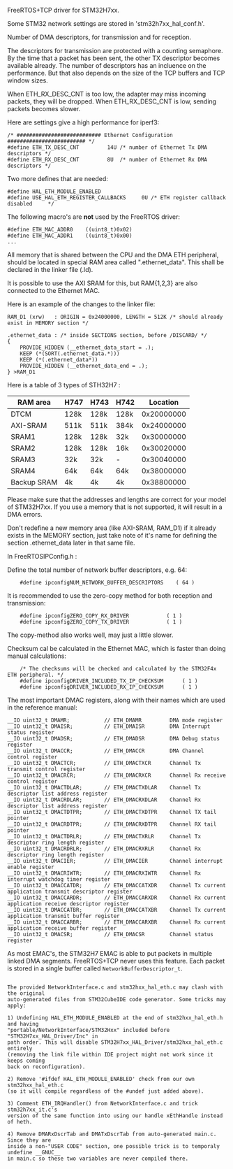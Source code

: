 
FreeRTOS+TCP driver for STM32H7xx.

Some STM32 network settings are stored in 'stm32h7xx_hal_conf.h'.

Number of DMA descriptors, for transmission and for reception.

The descriptors for transmission are protected with a counting semaphore.
By the time that a packet has been sent, the other TX descriptor becomes
available already.
The number of descriptors has an incluence on the performance.  But that also depends on the size
of the TCP buffers and TCP window sizes.

When ETH_RX_DESC_CNT is too low, the adapter may miss incoming packets, they will be dropped.
When ETH_RX_DESC_CNT is low, sending packets becomes slower.

Here are settings give a high performance for iperf3:

~~~
/* ########################### Ethernet Configuration ######################### */
#define ETH_TX_DESC_CNT         14U /* number of Ethernet Tx DMA descriptors */
#define ETH_RX_DESC_CNT         8U  /* number of Ethernet Rx DMA descriptors */
~~~

Two more defines that are needed:

~~~
#define HAL_ETH_MODULE_ENABLED
#define USE_HAL_ETH_REGISTER_CALLBACKS     0U /* ETH register callback disabled     */
~~~

The following macro's are **not** used by the FreeRTOS driver:

    #define ETH_MAC_ADDR0    ((uint8_t)0x02)
    #define ETH_MAC_ADDR1    ((uint8_t)0x00)
    ...

All memory that is shared between the CPU and the DMA ETH peripheral, should be
located in special RAM area called ".ethernet_data". This shall be declared in
the linker file (.ld).

It is possible to use the AXI SRAM for this, but RAM{1,2,3} are also connected
to the Ethernet MAC.

Here is an example of the changes to the linker file:

	RAM_D1 (xrw)   : ORIGIN = 0x24000000, LENGTH = 512K	/* should already exist in MEMORY section */
	
	.ethernet_data : /* inside SECTIONS section, before /DISCARD/ */ 
	{
		PROVIDE_HIDDEN (__ethernet_data_start = .);
		KEEP (*(SORT(.ethernet_data.*)))
		KEEP (*(.ethernet_data*))
		PROVIDE_HIDDEN (__ethernet_data_end = .);
	} >RAM_D1

Here is a table of 3 types of STH32H7 :

|RAM area   |H747|H743|H742|Location  |
|-----------|----|----|----|----------|
|DTCM       |128k|128k|128k|0x20000000|
|AXI-SRAM   |511k|511k|384k|0x24000000|
|SRAM1      |128k|128k|32k |0x30000000|
|SRAM2      |128k|128k|16k |0x30020000|
|SRAM3      |32k | 32k| -  |0x30040000|
|SRAM4      |64k |64k |64k |0x38000000|
|Backup SRAM|4k  |4k  |4k  |0x38800000|


Please make sure that the addresses and lengths are correct for your model of STM32H7xx.
If you use a memory that is not supported, it will result in a DMA errors.

Don't redefine a new memory area (like AXI-SRAM, RAM_D1) if it already exists in the
MEMORY section, just take note of it's name for defining the section .ethernet_data later
in that same file.

In FreeRTOSIPConfig.h :

Define the total number of network buffer descriptors, e.g. 64:

~~~
    #define ipconfigNUM_NETWORK_BUFFER_DESCRIPTORS    ( 64 )
~~~

It is recommended to use the zero-copy method for both reception and transmission:

~~~
    #define ipconfigZERO_COPY_RX_DRIVER            ( 1 )
    #define ipconfigZERO_COPY_TX_DRIVER            ( 1 )
~~~

The copy-method also works well, may just a little slower.

Checksum cal be calculated in the Ethernet MAC, which is faster than doing manual calculations:

~~~
	/* The checksums will be checked and calculated by the STM32F4x ETH peripheral. */
	#define ipconfigDRIVER_INCLUDED_TX_IP_CHECKSUM		( 1 )
	#define ipconfigDRIVER_INCLUDED_RX_IP_CHECKSUM		( 1 )
~~~

The most important DMAC registers, along with their names which are used in the reference manual:

    __IO uint32_t DMAMR;           // ETH_DMAMR         DMA mode register
    __IO uint32_t DMAISR;          // ETH_DMAISR        DMA Interrupt status register
    __IO uint32_t DMADSR;          // ETH_DMADSR        DMA Debug status register
    __IO uint32_t DMACCR;          // ETH_DMACCR        DMA Channel control register
    __IO uint32_t DMACTCR;         // ETH_DMACTXCR      Channel Tx transmit control register
    __IO uint32_t DMACRCR;         // ETH_DMACRXCR      Channel Rx receive control register
    __IO uint32_t DMACTDLAR;       // ETH_DMACTXDLAR    Channel Tx descriptor list address register
    __IO uint32_t DMACRDLAR;       // ETH_DMACRXDLAR    Channel Rx descriptor list address register
    __IO uint32_t DMACTDTPR;       // ETH_DMACTXDTPR    Channel TX tail pointer
    __IO uint32_t DMACRDTPR;       // ETH_DMACRXDTPR    Channel RX tail pointer
    __IO uint32_t DMACTDRLR;       // ETH_DMACTXRLR     Channel Tx descriptor ring length register
    __IO uint32_t DMACRDRLR;       // ETH_DMACRXRLR     Channel Rx descriptor ring length register
    __IO uint32_t DMACIER;         // ETH_DMACIER       Channel interrupt enable register
    __IO uint32_t DMACRIWTR;       // ETH_DMACRXIWTR    Channel Rx interrupt watchdog timer register
    __IO uint32_t DMACCATDR;       // ETH_DMACCATXDR    Channel Tx current application transmit descriptor register
    __IO uint32_t DMACCARDR;       // ETH_DMACCARXDR    Channel Rx current application receive descriptor register
    __IO uint32_t DMACCATBR;       // ETH_DMACCATXBR    Channel Tx current application transmit buffer register
    __IO uint32_t DMACCARBR;       // ETH_DMACCARXBR    Channel Rx current application receive buffer register
    __IO uint32_t DMACSR;          // ETH_DMACSR        Channel status register


As most EMAC's, the STM32H7 EMAC is able to put packets in multiple linked DMA segments.
FreeRTOS+TCP never uses this feature. Each packet is stored in a single buffer called
`NetworkBufferDescriptor_t`.

~~~

The provided NetworkInterface.c and stm32hxx_hal_eth.c may clash with the original
auto-generated files from STM32CubeIDE code generator. Some tricks may apply:

1) Undefining HAL_ETH_MODULE_ENABLED at the end of stm32hxx_hal_eth.h and having 
"portable/NetworkInterface/STM32Hxx" included before "STM32H7xx_HAL_Driver/Inc" in
path order. This will disable STM32H7xx_HAL_Driver/stm32hxx_hal_eth.c entirely
(removing the link file within IDE project might not work since it keeps coming
back on reconfiguration).

2) Remove '#ifdef HAL_ETH_MODULE_ENABLED' check from our own stm32hxx_hal_eth.c
(so it will compile regardless of the #undef just added above). 
 
3) Comment ETH_IRQHandler() from NetworkInterface.c and trick stm32h7xx_it.c's
version of the same function into using our handle xEthHandle instead of heth.

4) Remove DMARxDscrTab and DMATxDscrTab from auto-generated main.c. Since they are
inside a non-"USER CODE" section, one possible trick is to temporaly undefine __GNUC__
in main.c so these two variables are never compiled there.
  
